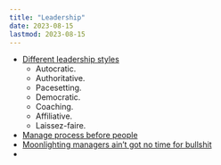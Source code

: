 ```yaml
---
title: "Leadership"
date: 2023-08-15
lastmod: 2023-08-15
---
```

- [Different leadership styles](https://cpdonline.co.uk/knowledge-base/business/different-leadership-styles/)
	- Autocratic.
	- Authoritative.
	- Pacesetting.
	- Democratic.
	- Coaching.
	- Affiliative.
	- Laissez-faire.
- [Manage process before people](https://world.hey.com/dhh/manage-process-before-people-20736695)
- [Moonlighting managers ain’t got no time for bullshit](https://m.signalvnoise.com/moonlighting-managers-aint-got-no-time-for-bullshit/)
-
